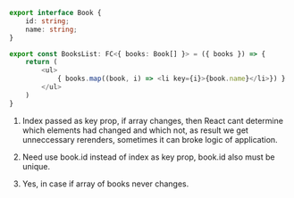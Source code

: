 ```typescript
export interface Book {
    id: string;
    name: string;
}

export const BooksList: FC<{ books: Book[] }> = ({ books }) => {
    return (
        <ul>
            { books.map((book, i) => <li key={i}>{book.name}</li>}) }
        </ul>
    )
}
```

1. Index passed as key prop, if array changes, then React cant determine which elements had changed and which not, as result we get unneccessary rerenders, sometimes it can broke logic of application.

2. Need use book.id instead of index as key prop, book.id also must be unique.

3. Yes, in case if array of books never changes.
